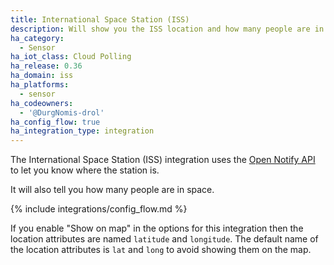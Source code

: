 ```yaml
---
title: International Space Station (ISS)
description: Will show you the ISS location and how many people are in space
ha_category:
  - Sensor
ha_iot_class: Cloud Polling
ha_release: 0.36
ha_domain: iss
ha_platforms:
  - sensor
ha_codeowners:
  - '@DurgNomis-drol'
ha_config_flow: true
ha_integration_type: integration
---
```


The International Space Station (ISS) integration uses the
[Open Notify API](http://open-notify.org/Open-Notify-API/ISS-Location-Now/)
to let you know where the station is.

It will also tell you how many people are in space.

{% include integrations/config_flow.md %}

<div class='note warning'>

If you enable "Show on map" in the options for this integration then the location attributes 
are named `latitude` and `longitude`. The default name of the location attributes is
`lat` and `long` to avoid showing them on the map.

</div>
